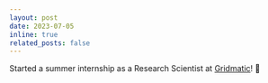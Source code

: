 ```yaml
---
layout: post
date: 2023-07-05
inline: true
related_posts: false
---
```


Started a summer internship as a Research Scientist at <a href="https://www.gridmatic.com/">Gridmatic</a>! 🎉



